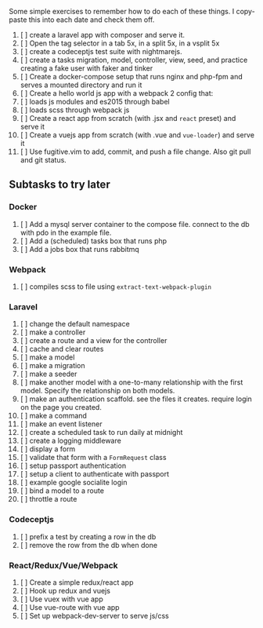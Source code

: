 Some simple exercises to remember how to do each of these things. I copy-paste this into each date and check them off.

1. [ ] create a laravel app with composer and serve it.
7. [ ] Open the tag selector in a tab 5x, in a split 5x, in a vsplit 5x
2. [ ] create a codeceptjs test suite with nightmarejs.
3. [ ] create a tasks migration, model, controller, view, seed, and practice creating a fake user with faker and tinker
4. [ ] Create a docker-compose setup that runs nginx and php-fpm and serves a mounted directory and run it
5. [ ] Create a hello world js app with a webpack 2 config that:
 1. [ ] loads js modules and es2015 through babel
 1. [ ] loads scss through webpack js
1. [ ] Create a react app from scratch (with .jsx and `react` preset) and serve it
5. [ ] Create a vuejs app from scratch (with .vue and `vue-loader`) and serve it
6. [ ] Use fugitive.vim to add, commit, and push a file change. Also git pull and git status.

## Subtasks to try later

### Docker

1. [ ] Add a mysql server container to the compose file. connect to the db with pdo in the example file.
2. [ ] Add a (scheduled) tasks box that runs php
3. [ ] Add a jobs box that runs rabbitmq

### Webpack

1. [ ] compiles scss to file using `extract-text-webpack-plugin`

### Laravel

 1. [ ] change the default namespace
 2. [ ] make a controller
 3. [ ] create a route and a view for the controller
 4. [ ] cache and clear routes
 5. [ ] make a model
 6. [ ] make a migration
 6. [ ] make a seeder
 6. [ ] make another model with a one-to-many relationship with the first model. Specify the relationship on both models.
 7. [ ] make an authentication scaffold. see the files it creates. require login on the page you created.
 3. [ ] make a command
 1. [ ] make an event listener
 4. [ ] create a scheduled task to run daily at midnight
 5. [ ] create a logging middleware
 1. [ ] display a form
 2. [ ] validate that form with a `FormRequest` class
 1. [ ] setup passport authentication
 1. [ ] setup a client to authenticate with passport
 1. [ ] example google socialite login
 1. [ ] bind a model to a route
 1. [ ] throttle a route

### Codeceptjs

 1. [ ] prefix a test by creating a row in the db
 2. [ ] remove the row from the db when done

 ### React/Redux/Vue/Webpack

 1. [ ] Create a simple redux/react app
 1. [ ] Hook up redux and vuejs
 1. [ ] Use vuex with vue app
 1. [ ] Use vue-route with vue app
 1. [ ] Set up webpack-dev-server to serve js/css
